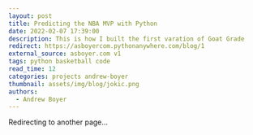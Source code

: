 ```yaml
---
layout: post
title: Predicting the NBA MVP with Python
date: 2022-02-07 17:39:00
description: This is how I built the first varation of Goat Grade
redirect: https://asboyercom.pythonanywhere.com/blog/1
external_source: asboyer.com v1
tags: python basketball code
read_time: 12
categories: projects andrew-boyer
thumbnail: assets/img/blog/jokic.png
authors:
  - Andrew Boyer
---
```


Redirecting to another page...
